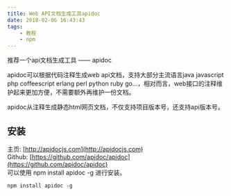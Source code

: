 ```yaml
---
title: Web API文档生成工具apidoc
date: 2018-02-06 16:43:43
tags:
    - 教程
    - npm
---
```

推荐一个api文档生成工具 —— <span class="code-inline">apidoc</span>  

<span class="code-inline">apidoc</span>可以根据代码注释生成<span class="code-inline">web api</span>文档，支持大部分主流语言<span class="code-inline">java javascript php coffeescript erlang perl python ruby go...</span>，相对而言，web接口的注释维护起来更加方便，不需要额外再维护一份文档。

<span class="code-inline">apidoc</span>从注释生成静态html网页文档，不仅支持项目版本号，还支持<span class="code-inline">api</span>版本号。

安装
---

主页: [http://apidocjs.com](http://apidocjs.com)  
Github: [https://github.com/apidoc/apidoc](https://github.com/apidoc/apidoc)   
可以使用 <span class="code-inline">npm install apidoc -g</span> 进行安装。
```
npm install apidoc -g
```